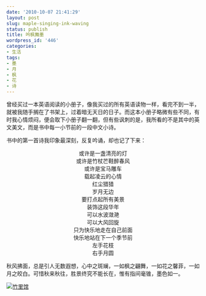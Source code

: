 ```yaml
---
date: '2010-10-07 21:41:29'
layout: post
slug: maple-singing-ink-waving
status: publish
title: 吟枫舞墨
wordpress_id: '446'
categories:
- 生活
tags:
- 墨
- 月
- 枫
- 花
- 诗
---
```


曾经买过一本英语阅读的小册子，像我买过的所有英语读物一样，看完不到一半，就被我随手搁在了书架上，过着暗无天日的日子。而这本小册子略微有些不同，有时我心情烦闷，便会取下小册子翻一翻，但有些讽刺的是，我所看的不是其中的英文美文，而是书中每一小节前的一段中文小诗。

书中的第一首诗我印象最深刻，反复吟诵，却也记了下来：

<p style="text-align: center;">或许是一盏清亮的灯<br />
或许是竹杖芒鞋醉春风<br />
或许是宝马雕车<br />
载起凌云的心情<br />
红尘猎猎<br />
岁月无边<br />
要打点起所有美景<br />
装饰这段华年<br />
可以水波潋滟<br />
可以大风回旋<br />
只为快乐地走在自己前面<br />
快乐地站在下一个季节前<br />
左手花枝<br />
右手月圆</p>


秋风拂面，总是引人无数遐想，心中之斑斓，一如枫之翩舞，一如花之馨菲，一如月之皎白。可惜秋来秋往，胜景终究不能长在，惟有指间毫锥，墨色如一。


[![竹里馆](https://upload.yixuan.blog/cn/2010/10/calligraphy.jpg)](https://upload.yixuan.blog/cn/2010/10/calligraphy.jpg)
